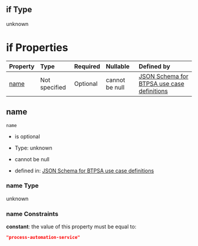 ## if Type

unknown

# if Properties

| Property      | Type          | Required | Nullable       | Defined by                                                                                                                                                                                                        |
| :------------ | :------------ | :------- | :------------- | :---------------------------------------------------------------------------------------------------------------------------------------------------------------------------------------------------------------- |
| [name](#name) | Not specified | Optional | cannot be null | [JSON Schema for BTPSA use case definitions](btpsa-usecase-properties-services-items-allof-1-then-allof-88-if-properties-name.md "undefined#/properties/services/items/allOf/1/then/allOf/88/if/properties/name") |

## name



`name`

*   is optional

*   Type: unknown

*   cannot be null

*   defined in: [JSON Schema for BTPSA use case definitions](btpsa-usecase-properties-services-items-allof-1-then-allof-88-if-properties-name.md "undefined#/properties/services/items/allOf/1/then/allOf/88/if/properties/name")

### name Type

unknown

### name Constraints

**constant**: the value of this property must be equal to:

```json
"process-automation-service"
```
